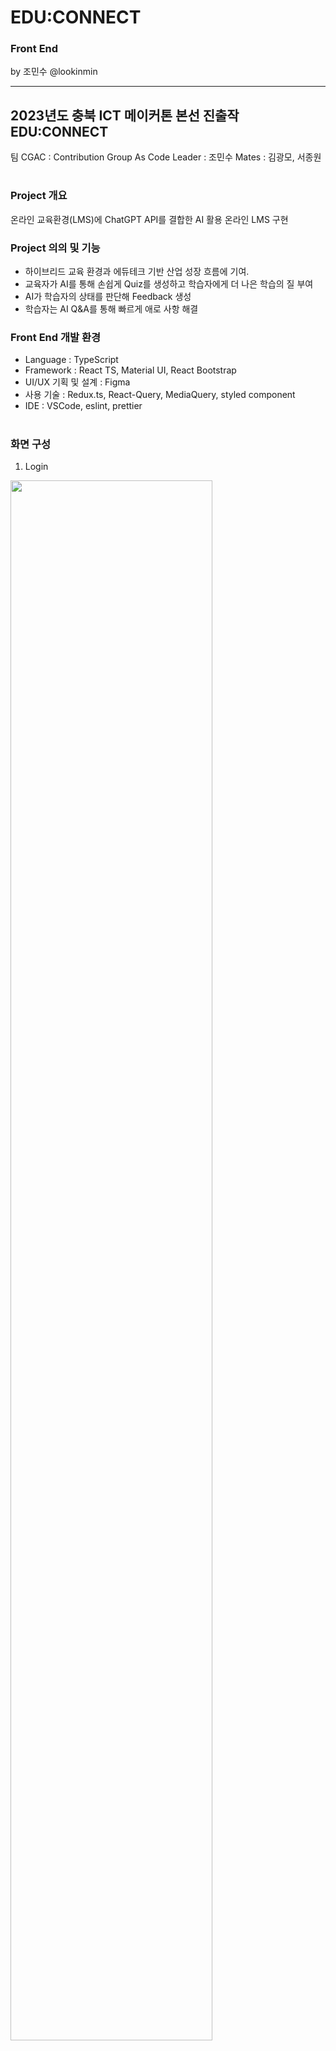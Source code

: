 # EDU:CONNECT
### Front End
by 조민수 @lookinmin

<hr/>

## 2023년도 충북 ICT 메이커톤 본선 진출작 EDU:CONNECT

팀 CGAC : Contribution Group As Code
Leader : 조민수
Mates : 김광모, 서종원

#

### Project 개요
온라인 교육환경(LMS)에 ChatGPT API를 결합한 AI 활용 온라인 LMS 구현

### Project 의의 및 기능
- 하이브리드 교육 환경과 에듀테크 기반 산업 성장 흐름에 기여.
- 교육자가 AI를 통해 손쉽게 Quiz를 생성하고 학습자에게 더 나은 학습의 질 부여
- AI가 학습자의 상태를 판단해 Feedback 생성
- 학습자는 AI Q&A를 통해 빠르게 애로 사항 해결

### Front End 개발 환경
- Language : TypeScript
- Framework : React TS, Material UI, React Bootstrap
- UI/UX 기획 및 설계 : Figma
- 사용 기술 : Redux.ts, React-Query, MediaQuery, styled component
- IDE : VSCode, eslint, prettier

#

### 화면 구성
1. Login
<img src=".img/로그인.png" width="80%" align="center">


  

